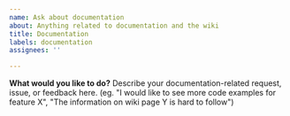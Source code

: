 ```yaml
---
name: Ask about documentation
about: Anything related to documentation and the wiki
title: Documentation
labels: documentation
assignees: ''

---
```


**What would you like to do?**
Describe your documentation-related request, issue, or feedback here. (eg. "I would like to see more code examples for feature X", "The information on wiki page Y is hard to follow")
